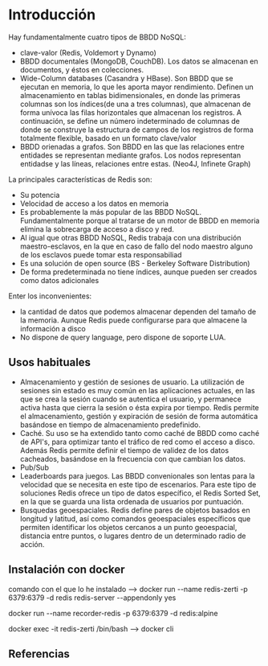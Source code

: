 # Introducción

Hay fundamentalmente cuatro tipos de BBDD NoSQL:

* clave-valor (Redis, Voldemort y Dynamo)
* BBDD documentales (MongoDB, CouchDB). Los datos se almacenan en documentos, y éstos en colecciones.
* Wide-Column databases (Casandra y HBase). Son BBDD que se ejecutan en memoria, lo que les aporta mayor rendimiento. Definen un almacenamiento en tablas bidimensionales, en donde las primeras columnas son los índices(de una a tres columnas), que almacenan de forma unívoca las filas horizontales que almacenan los registros. A continuación, se define un número indeterminado de columnas de donde se construye la estructura de campos de los registros de forma totalmente flexible, basado en un formato clave/valor
* BBDD orienadas a grafos. Son BBDD en las que las relaciones entre entidades se representan mediante grafos. Los nodos representan entidadse y las líneas, relaciones entre estas. (Neo4J, Infinete Graph)


La principales características de Redis son:

* Su potencia 
* Velocidad de acceso a los datos en memoria
* Es probablemente la más popular de las BBDD NoSQL. Fundamentalmente porque al tratarse de un motor de BBDD en memoria elimina la sobrecarga de acceso a disco y red.
* Al igual que otras BBDD NoSQL, Redis trabaja con una distribución maestro-esclavos, en la que en caso de fallo del nodo maestro alguno de los esclavos puede tomar esta responsabiliad
* Es una solución de open source (BS - Berkeley Software Distribution)
* De forma predeterminada no tiene índices, aunque pueden ser creados como datos adicionales

Enter los inconvenientes:

* la cantidad de datos que podemos almacenar dependen del tamaño de la memoria. Aunque Redis puede configurarse para que almacene la información a disco
* No dispone de query language, pero dispone de soporte LUA.

## Usos habituales

* Almacenamiento y gestión de sesiones de usuario. La utilización de sesiones sin estado es muy común en las aplicaciones actuales, en las que se crea la sesión cuando se autentica el usuario, y permanece activa hasta que cierra la sesión o ésta expira por tiempo. Redis permite el almacenamiento, gestión y expiración de sesión de forma automática basándose en tiempo de almacenamiento predefinido.
* Caché. Su uso se ha extendido tanto como caché de BBDD como caché de API's, para optimizar tanto el tráfico de red como el acceso a disco. Además Redis permite definir el tiempo de validez de los datos cacheados, basándose en la frecuencia con que cambian los datos.
* Pub/Sub
* Leaderboards para juegos. Las BBDD convenionales son lentas para la velocidad que se necesita en este tipo de escenarios. Para este tipo de soluciones Redis ofrece un tipo de datos específico, el Redis Sorted Set, en la que se guarda una lista ordenada de usuarios por puntuación.
* Busquedas geoespaciales. Redis define pares de objetos basados en longitud y latitud, así como comandos geoespaciales específicos que permiten identificar los objetos cercanos a un punto geoespacial, distancia entre puntos, o lugares dentro de un determinado radio de acción.


## Instalación con docker

comando con el que lo he instalado --> docker run --name redis-zerti -p 6379:6379 -d redis redis-server --appendonly yes

docker run --name recorder-redis -p 6379:6379 -d redis:alpine

docker exec -it redis-zerti /bin/bash  --> docker cli

## Referencias 